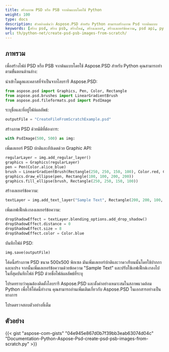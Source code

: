 ```yaml
---
title: สร้างภาพ PSD หรือ PSB จากต้นแบบโดยใช้ Python
weight: 100
type: docs
description: ตัวอย่างเช่นว่า Aspose.PSD สำหรับ Python สามารถสร้างภาพ Psd จากต้นแบบ
keywords: [สร้าง psd, สร้าง psb, สร้างใหม่, สร้างเลเยอร์, สร้างเลเยอร์ข้อความ, psd api, python, ตัวอย่างโค้ด]
url: th/python-net/create-psd-psb-images-from-scratch/
---
```


## **ภาพรวม**
เพื่อสร้างไฟล์ PSD หรือ PSB จากต้นแบบโดยใช้ Aspose.PSD สำหรับ Python คุณสามารถทำตามขั้นตอนด้านล่าง:

นำเข้าโมดูลและคลาสที่จำเป็นจากไลบรารี Aspose.PSD:
```python 
from aspose.psd import Graphics, Pen, Color, Rectangle
from aspose.psd.brushes import LinearGradientBrush
from aspose.psd.fileformats.psd import PsdImage
```

ระบุชื่อและที่อยู่ไฟล์ผลลัพธ์:

```python 
outputFile = "CreateFileFromScratchExample.psd"
```

สร้างภาพ PSD ด้วยมิติที่ต้องการ:

```python 
with PsdImage(500, 500) as img:
```

เพิ่มเลเยอร์ PSD ปกติและอัปเดตด้วย Graphic API:

```python 
regularLayer = img.add_regular_layer()
graphics = Graphics(regularLayer)
pen = Pen(Color.alice_blue)
brush = LinearGradientBrush(Rectangle(250, 250, 150, 100), Color.red, Color.aquamarine, 45)
graphics.draw_ellipse(pen, Rectangle(100, 100, 200, 200))
graphics.fill_ellipse(brush, Rectangle(250, 250, 150, 100))
```

สร้างเลเยอร์ข้อความ:
```python 
textLayer = img.add_text_layer("Sample Text", Rectangle(200, 200, 100, 100))
```

เพิ่มเอฟเฟ็กต์เงาลงเลเยอร์ข้อความ:
```python 
dropShadowEffect = textLayer.blending_options.add_drop_shadow()
dropShadowEffect.distance = 0
dropShadowEffect.size = 8
dropShadowEffect.color = Color.blue
```

บันทึกไฟล์ PSD:
```python 
img.save(outputFile)
```

โค้ดนี้สร้างภาพ PSD ขนาด 500x500 พิกเซล มันเพิ่มเลเยอร์ปกติและวาดวงรีบนนั้นโดยใช้ปากกาและแปรง จากนั้นเพิ่มเลเยอร์ข้อความด้วยข้อความ "Sample Text" และปรับใช้เอฟเฟ็กต์เงาลงไป ในที่สุดบันทึกไฟล์ PSD ด้วยชื่อไฟล์ผลลัพธ์ที่ระบุ

โปรดทราบว่าคุณต้องติดตั้งไลบรารี Aspose.PSD และตั้งค่าอย่างเหมาะสมในสภาพแวดล้อม Python เพื่อให้โค้ดนี้ทำงาน คุณสามารถอ่านเพิ่มเติมเกี่ยวกับ Aspose.PSD ในเอกสารอย่างเป็นทางการ

โปรดตรวจสอบตัวอย่างที่เต็ม

## **ตัวอย่าง**
{{< gist "aspose-com-gists" "04e945e867d0b7f39bb3eab63074d04c" "Documentation-Python-Aspose-Psd-create-psd-psb-images-from-scratch.py" >}}
